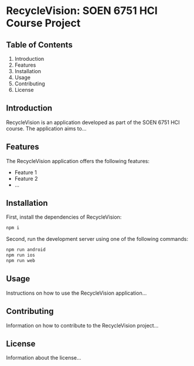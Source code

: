 # RecycleVision: SOEN 6751 HCI Course Project

## Table of Contents

1. Introduction
2. Features
3. Installation
4. Usage
5. Contributing
6. License

## Introduction

RecycleVision is an application developed as part of the SOEN 6751 HCI course. The application aims to...

## Features

The RecycleVision application offers the following features:

- Feature 1
- Feature 2
- ...

## Installation

First, install the dependencies of RecycleVision:

```bash
npm i
```

Second, run the development server using one of the following commands:

```bash
npm run android
npm run ios
npm run web
```

## Usage

Instructions on how to use the RecycleVision application...

## Contributing

Information on how to contribute to the RecycleVision project...

## License

Information about the license...
